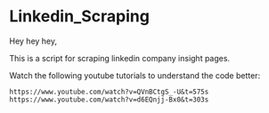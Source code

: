 # Linkedin_Scraping

Hey hey hey,

This is a script for scraping linkedin company insight pages.

Watch the following youtube tutorials to understand the code better:

	https://www.youtube.com/watch?v=QVnBCtgS_-U&t=575s
	https://www.youtube.com/watch?v=d6EQnjj-Bx0&t=303s
